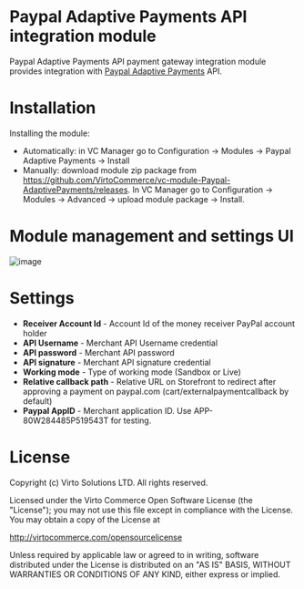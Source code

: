 # Paypal Adaptive Payments API integration module
Paypal Adaptive Payments API payment gateway integration module provides integration with <a href="https://developer.paypal.com/docs/classic/adaptive-payments/integration-guide/APIntro/" target="_blank">Paypal Adaptive Payments</a> API.

# Installation
Installing the module:
* Automatically: in VC Manager go to Configuration -> Modules -> Paypal Adaptive Payments -> Install
* Manually: download module zip package from https://github.com/VirtoCommerce/vc-module-Paypal-AdaptivePayments/releases. In VC Manager go to Configuration -> Modules -> Advanced -> upload module package -> Install.

# Module management and settings UI
![image](https://cloud.githubusercontent.com/assets/5801549/16539365/7a3b5344-4049-11e6-9913-edfc7f5aacff.png)

# Settings
* **Receiver Account Id** - Account Id of the money receiver PayPal account holder
* **API Username** - Merchant API Username credential
* **API password** - Merchant API password
* **API signature** - Merchant API signature credential
* **Working mode** - Type of working mode (Sandbox or Live)
* **Relative callback path** - Relative URL on Storefront to redirect after approving a payment on paypal.com (cart/externalpaymentcallback by default)
* **Paypal AppID** - Merchant application ID. Use APP-80W284485P519543T for testing.


# License
Copyright (c) Virto Solutions LTD.  All rights reserved.

Licensed under the Virto Commerce Open Software License (the "License"); you
may not use this file except in compliance with the License. You may
obtain a copy of the License at

http://virtocommerce.com/opensourcelicense

Unless required by applicable law or agreed to in writing, software
distributed under the License is distributed on an "AS IS" BASIS,
WITHOUT WARRANTIES OR CONDITIONS OF ANY KIND, either express or
implied.
